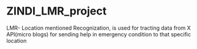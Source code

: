 # ZINDI_LMR_project
LMR- Location mentioned Recognization, is used for tracting data from X API(micro blogs) for sending help in emergency condition to that specific location
